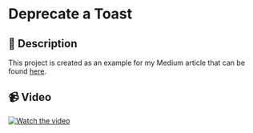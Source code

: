 # Deprecate a Toast

## :scroll: Description
This project is created as an example for my Medium article that can be found [here](https://bvantur.medium.com/make-your-deprecation-clear-in-android-kotlin-ac25a49c2bc5).


## :video_camera: Video
[![Watch the video](https://i.imgur.com/vKb2F1B.png)](https://youtu.be/nhyLpg6VtB8)

